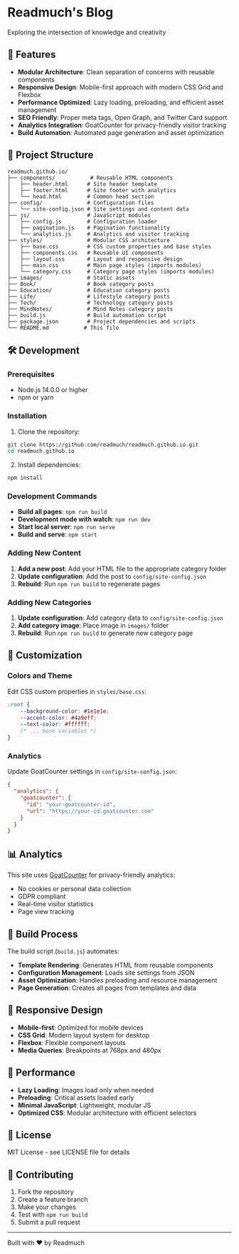 # Readmuch's Blog

Exploring the intersection of knowledge and creativity

## 🚀 Features

- **Modular Architecture**: Clean separation of concerns with reusable components
- **Responsive Design**: Mobile-first approach with modern CSS Grid and Flexbox
- **Performance Optimized**: Lazy loading, preloading, and efficient asset management
- **SEO Friendly**: Proper meta tags, Open Graph, and Twitter Card support
- **Analytics Integration**: GoatCounter for privacy-friendly visitor tracking
- **Build Automation**: Automated page generation and asset optimization

## 📁 Project Structure

```
readmuch.github.io/
├── components/           # Reusable HTML components
│   ├── header.html      # Site header template
│   ├── footer.html      # Site footer with analytics
│   └── head.html        # Common head section
├── config/              # Configuration files
│   └── site-config.json # Site settings and content data
├── js/                  # JavaScript modules
│   ├── config.js        # Configuration loader
│   ├── pagination.js    # Pagination functionality
│   └── analytics.js     # Analytics and visitor tracking
├── styles/              # Modular CSS architecture
│   ├── base.css         # CSS custom properties and base styles
│   ├── components.css   # Reusable UI components
│   ├── layout.css       # Layout and responsive design
│   ├── main.css         # Main page styles (imports modules)
│   └── category.css     # Category page styles (imports modules)
├── images/              # Static assets
├── Book/                # Book category posts
├── Education/           # Education category posts
├── Life/                # Lifestyle category posts
├── Tech/                # Technology category posts
├── MindNotes/           # Mind Notes category posts
├── build.js             # Build automation script
├── package.json         # Project dependencies and scripts
└── README.md           # This file
```

## 🛠️ Development

### Prerequisites

- Node.js 14.0.0 or higher
- npm or yarn

### Installation

1. Clone the repository:
```bash
git clone https://github.com/readmuch/readmuch.github.io.git
cd readmuch.github.io
```

2. Install dependencies:
```bash
npm install
```

### Development Commands

- **Build all pages**: `npm run build`
- **Development mode with watch**: `npm run dev`
- **Start local server**: `npm run serve`
- **Build and serve**: `npm start`

### Adding New Content

1. **Add a new post**: Add your HTML file to the appropriate category folder
2. **Update configuration**: Add the post to `config/site-config.json`
3. **Rebuild**: Run `npm run build` to regenerate pages

### Adding New Categories

1. **Update configuration**: Add category data to `config/site-config.json`
2. **Add category image**: Place image in `images/` folder
3. **Rebuild**: Run `npm run build` to generate new category page

## 🎨 Customization

### Colors and Theme

Edit CSS custom properties in `styles/base.css`:

```css
:root {
    --background-color: #1e1e1e;
    --accent-color: #4a9eff;
    --text-color: #ffffff;
    /* ... more variables */
}
```

### Analytics

Update GoatCounter settings in `config/site-config.json`:

```json
{
  "analytics": {
    "goatcounter": {
      "id": "your-goatcounter-id",
      "url": "https://your-id.goatcounter.com"
    }
  }
}
```

## 📊 Analytics

This site uses [GoatCounter](https://www.goatcounter.com/) for privacy-friendly analytics:

- No cookies or personal data collection
- GDPR compliant
- Real-time visitor statistics
- Page view tracking

## 🔧 Build Process

The build script (`build.js`) automates:

- **Template Rendering**: Generates HTML from reusable components
- **Configuration Management**: Loads site settings from JSON
- **Asset Optimization**: Handles preloading and resource management
- **Page Generation**: Creates all pages from templates and data

## 📱 Responsive Design

- **Mobile-first**: Optimized for mobile devices
- **CSS Grid**: Modern layout system for desktop
- **Flexbox**: Flexible component layouts
- **Media Queries**: Breakpoints at 768px and 480px

## 🚀 Performance

- **Lazy Loading**: Images load only when needed
- **Preloading**: Critical assets loaded early
- **Minimal JavaScript**: Lightweight, modular JS
- **Optimized CSS**: Modular architecture with efficient selectors

## 📄 License

MIT License - see LICENSE file for details

## 🤝 Contributing

1. Fork the repository
2. Create a feature branch
3. Make your changes
4. Test with `npm run build`
5. Submit a pull request

---

Built with ❤️ by Readmuch
